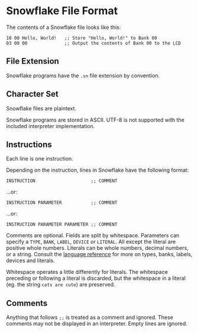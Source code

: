 # Snowflake File Format

The contents of a Snowflake file looks like this:

```
10 00 Hello, World!   ;; Store "Hello, World!" to Bank 00
03 00 00              ;; Output the contents of Bank 00 to the LCD
```

## File Extension

Snowflake programs have the `.sn` file extension by convention.

## Character Set

Snowflake files are plaintext.

Snowflake programs are stored in ASCII. UTF-8 is not supported with the included
interpreter implementation.

## Instructions

Each line is one instruction.

Depending on the instruction, lines in Snowflake have the following format:

```
INSTRUCTION                     ;; COMMENT
```

...or:

```
INSTRUCTION PARAMETER           ;; COMMENT
```

...or:

```
INSTRUCTION PARAMETER PARAMETER ;; COMMENT
```

Comments are optional. Fields are split by whitespace. Parameters can specify a 
`TYPE`, `BANK`, `LABEL`, `DEVICE` or `LITERAL`. All except the literal are 
positive whole numbers. Literals can be whole numbers, decimal numbers, or
a string. Consult the [language reference][1] for more on types, banks, labels,
devices and literals.

Whitespace operates a little differently for literals. The whitespace preceding
or following a literal is discarded, but the whitespace in a literal (eg. the
string `cats are cute`) are preserved.

## Comments

Anything that follows `;;` is treated as a comment and ignored. These comments
may not be displayed in an interpreter. Empty lines are ignored.

[1]: language-reference.md
